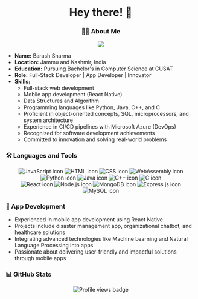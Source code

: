 <h1 align="center">Hey there! 👋</h1>

<h3 align="center">👨‍💻 About Me</h3>

<p align="center">
<img src="https://s3bucket-incpro.s3.eu-north-1.amazonaws.com/2022-02-24T19%3A20%3A18.214Z-logo_m1.png" />
<br>
</p>

<ul>
  <li><strong>Name:</strong> Barash Sharma</li>
  <li><strong>Location:</strong> Jammu and Kashmir, India</li>
  <li><strong>Education:</strong> Pursuing Bachelor's in Computer Science at CUSAT</li>
  <li><strong>Role:</strong> Full-Stack Developer | App Developer | Innovator</li>
  <li>
    <strong>Skills:</strong>
    <ul>
      <li>Full-stack web development</li>
      <li>Mobile app development (React Native)</li>
      <li>Data Structures and Algorithm</li>
      <li>Programming languages like Python, Java, C++, and C</li>
      <li>Proficient in object-oriented concepts, SQL, microprocessors, and system architecture</li>
      <li>Experience in CI/CD pipelines with Microsoft Azure (DevOps)</li>
      <li>Recognized for software development achievements</li>
      <li>Committed to innovation and solving real-world problems</li>
    </ul>
  </li>
</ul>

<h3 align="left">🛠 Languages and Tools</h3>

<div align="center">
  <!-- First row -->
  <div class="icon-row">
    <img src="https://skillicons.dev/icons?i=js" alt="JavaScript icon" />
    <img src="https://skillicons.dev/icons?i=html" alt="HTML icon" />
    <img src="https://skillicons.dev/icons?i=css" alt="CSS icon" />
    <img src="https://skillicons.dev/icons?i=wasm" alt="WebAssembly icon" />
  </div>

  <!-- Second row -->
  <div class="icon-row">
    <img src="https://skillicons.dev/icons?i=python" alt="Python icon" />
    <img src="https://skillicons.dev/icons?i=java" alt="Java icon" />
    <img src="https://skillicons.dev/icons?i=cpp" alt="C++ icon" />
    <img src="https://skillicons.dev/icons?i=c" alt="C icon" />
  </div>

  <!-- Third row -->
  <div class="icon-row">
    <img src="https://skillicons.dev/icons?i=react" alt="React icon" />
    <img src="https://skillicons.dev/icons?i=nodejs" alt="Node.js icon" />
    <img src="https://skillicons.dev/icons?i=mongodb" alt="MongoDB icon" />
    <img src="https://skillicons.dev/icons?i=express" alt="Express.js icon" />
  </div>

  <!-- Fourth row -->
  <div class="icon-row">
    <img src="https://skillicons.dev/icons?i=mysql" alt="MySQL icon" />
  </div>
</div>

<h3 align="left">📱 App Development</h3>

<ul>
  <li>Experienced in mobile app development using React Native</li>
  <li>Projects include disaster management app, organizational chatbot, and healthcare solutions</li>
  <li>Integrating advanced technologies like Machine Learning and Natural Language Processing into apps</li>
  <li>Passionate about delivering user-friendly and impactful solutions through mobile apps</li>
</ul>

<h3 align="left">📊 GitHub Stats</h3>

<div align="center">
  <img src="https://komarev.com/ghpvc/?username=barash1311&label=Profile%20views&color=0e75b6&style=flat" alt="Profile views badge" />
</div>
